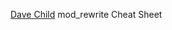 
[Dave Child](https://www.cheatography.com/davechild/cheat-sheets/mod-rewrite/)
mod_rewrite Cheat Sheet
